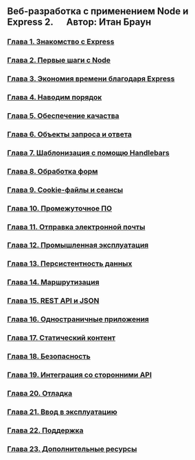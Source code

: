 ## Веб-разработка с применением Node и Express 2. &emsp; Автор: Итан Браун

### [Глава 1. Знакомство с Express](https://github.com/Pavel-Ch-L/Node-and-Express-2e/tree/master/ch01)
### [Глава 2. Первые шаги с Node](https://github.com/Pavel-Ch-L/Node-and-Express-2e/tree/master/ch02)
### [Глава 3. Экономия времени благодаря Express](https://github.com/Pavel-Ch-L/Node-and-Express-2e/tree/master/ch03)
### [Глава 4. Наводим порядок](https://github.com/Pavel-Ch-L/Node-and-Express-2e/tree/master/ch04)
### [Глава 5. Обеспечение качаства](https://github.com/Pavel-Ch-L/Node-and-Express-2e/tree/master/ch05)
### [Глава 6. Объекты запроса и ответа](https://github.com/Pavel-Ch-L/Node-and-Express-2e/tree/master/ch06)
### [Глава 7. Шаблонизация с помощю Handlebars](https://github.com/Pavel-Ch-L/Node-and-Express-2e/tree/master/ch07)
### [Глава 8. Обработка форм](https://github.com/Pavel-Ch-L/Node-and-Express-2e/tree/master/ch08)
### [Глава 9. Cookie-файлы и сеансы](https://github.com/Pavel-Ch-L/Node-and-Express-2e/tree/master/ch09)
### [Глава 10. Промежуточное ПО](https://github.com/Pavel-Ch-L/Node-and-Express-2e/tree/master/ch10)
### [Глава 11. Отправка электронной почты](https://github.com/Pavel-Ch-L/Node-and-Express-2e/tree/master/ch11)
### [Глава 12. Промышленная эксплуатация](https://github.com/Pavel-Ch-L/Node-and-Express-2e/tree/master/ch12)
### [Глава 13. Персистентность данных](https://github.com/Pavel-Ch-L/Node-and-Express-2e/tree/master/ch13)
### [Глава 14. Маршрутизация](https://github.com/Pavel-Ch-L/Node-and-Express-2e/tree/master/ch14)
### [Глава 15. REST API и JSON](https://github.com/Pavel-Ch-L/Node-and-Express-2e/tree/master/ch15)
### [Глава 16. Одностраничные приложения](https://github.com/Pavel-Ch-L/Node-and-Express-2e/tree/master/ch16)
### [Глава 17. Статический контент](https://github.com/Pavel-Ch-L/Node-and-Express-2e/tree/master/ch17)
### [Глава 18. Безопасность](https://github.com/Pavel-Ch-L/Node-and-Express-2e/tree/master/ch18)
### [Глава 19. Интеграция со сторонними API](https://github.com/Pavel-Ch-L/Node-and-Express-2e/tree/master/ch18-19)
### [Глава 20. Отладка](https://github.com/Pavel-Ch-L/Node-and-Express-2e/tree/master/ch20)
### [Глава 21. Ввод в эксплуатацию](https://github.com/Pavel-Ch-L/Node-and-Express-2e/tree/master/ch21)
### [Глава 22. Поддержка](https://github.com/Pavel-Ch-L/Node-and-Express-2e/tree/master/ch22)
### [Глава 23. Дополнительные ресурсы](https://github.com/Pavel-Ch-L/Node-and-Express-2e/tree/master/ch23)